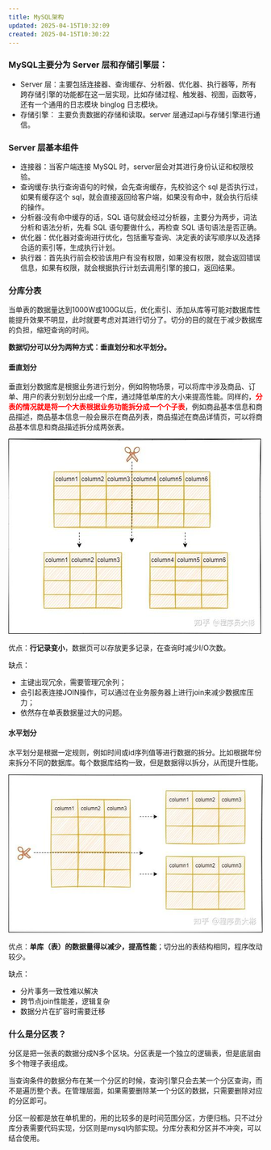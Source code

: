```yaml
---
title: MySQL架构
updated: 2025-04-15T10:32:09
created: 2025-04-15T10:30:22
---
```


### MySQL主要分为 Server 层和存储引擎层：
- Server 层：主要包括连接器、查询缓存、分析器、优化器、执行器等，所有跨存储引擎的功能都在这一层实现，比如存储过程、触发器、视图，函数等，还有一个通用的日志模块 binglog 日志模块。
- 存储引擎： 主要负责数据的存储和读取。server 层通过api与存储引擎进行通信。
### Server 层基本组件
- 连接器：当客户端连接 MySQL 时，server层会对其进行身份认证和权限校验。
- 查询缓存:执行查询语句的时候，会先查询缓存，先校验这个 sql 是否执行过，如果有缓存这个 sql，就会直接返回给客户端，如果没有命中，就会执行后续的操作。
- 分析器:没有命中缓存的话，SQL 语句就会经过分析器，主要分为两步，词法分析和语法分析，先看 SQL 语句要做什么，再检查 SQL 语句语法是否正确。
- 优化器：优化器对查询进行优化，包括重写查询、决定表的读写顺序以及选择合适的索引等，生成执行计划。
- 执行器：首先执行前会校验该用户有没有权限，如果没有权限，就会返回错误信息，如果有权限，就会根据执行计划去调用引擎的接口，返回结果。
### 分库分表
当单表的数据量达到1000W或100G以后，优化索引、添加从库等可能对数据库性能提升效果不明显，此时就要考虑对其进行切分了。切分的目的就在于减少数据库的负担，缩短查询的时间。

**数据切分可以分为两种方式：垂直划分和水平划分。**
#### 垂直划分
垂直划分数据库是根据业务进行划分，例如购物场景，可以将库中涉及商品、订单、用户的表分别划分出成一个库，通过降低单库的大小来提高性能。同样的，<strong style="color:red">分表的情况就是将一个大表根据业务功能拆分成一个个子表</strong>，例如商品基本信息和商品描述，商品基本信息一般会展示在商品列表，商品描述在商品详情页，可以将商品基本信息和商品描述拆分成两张表。

![image1](../../resources/0135ee15f88c44959950fc3f53817f9e.jpg)

优点：**行记录变小**，数据页可以存放更多记录，在查询时减少I/O次数。

缺点：
- 主键出现冗余，需要管理冗余列；
- 会引起表连接JOIN操作，可以通过在业务服务器上进行join来减少数据库压力；
- 依然存在单表数据量过大的问题。
#### 水平划分
水平划分是根据一定规则，例如时间或id序列值等进行数据的拆分。比如根据年份来拆分不同的数据库。每个数据库结构一致，但是数据得以拆分，从而提升性能。

![image2](../../resources/b1c77c77c9e04c70b48293a84017571f.jpg)

优点：**单库（表）的数据量得以减少，提高性能**；切分出的表结构相同，程序改动较少。

缺点：
- 分片事务一致性难以解决
- 跨节点join性能差，逻辑复杂
- 数据分片在扩容时需要迁移
### 什么是分区表？
分区是把一张表的数据分成N多个区块。分区表是一个独立的逻辑表，但是底层由多个物理子表组成。

当查询条件的数据分布在某一个分区的时候，查询引擎只会去某一个分区查询，而不是遍历整个表。在管理层面，如果需要删除某一个分区的数据，只需要删除对应的分区即可。

分区一般都是放在单机里的，用的比较多的是时间范围分区，方便归档。只不过分库分表需要代码实现，分区则是mysql内部实现。分库分表和分区并不冲突，可以结合使用。
